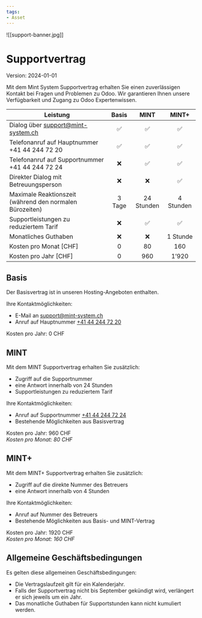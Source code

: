 ```yaml
---
tags:
- Asset
---
```


![[support-banner.jpg]]

# Supportvertrag
Version: 2024-01-01

Mit dem Mint System Supportvertrag erhalten Sie einen zuverlässigen Kontakt bei Fragen und Problemen zu Odoo. Wir garantieren Ihnen unsere Verfügbarkeit und Zugang zu Odoo Expertenwissen.

| Leistung                                                 | Basis  |    MINT    |   MINT+   |
| -------------------------------------------------------- |:------:|:----------:|:---------:|
| Dialog über support@mint-system.ch                       |   ✅   |     ✅     |     ✅     |
| Telefonanruf auf Hauptnummer  +41 44 244 72 20           |   ✅    |     ✅      |     ✅     |
| Telefonanruf auf Supportnummer  +41 44 244 72 24         |   ❌    |     ✅      |     ✅     |
| Direkter Dialog mit Betreuungsperson                     |   ❌    |     ❌      |     ✅     |
| Maximale Reaktionszeit (während den normalen Bürozeiten) | 3 Tage | 24 Stunden | 4 Stunden |
| Supportleistungen zu reduziertem Tarif                   |   ❌    |     ✅      |     ✅     |
| Monatliches Guthaben                                     |   ❌    |     ❌      | 1 Stunde  |
| Kosten pro Monat [CHF]                                   |   0    |     80     |    160    |
| Kosten pro Jahr [CHF]                                    |   0    |    960     |   1’920   |

## Basis

Der Basisvertrag ist in unseren Hosting-Angeboten enthalten.

Ihre Kontaktmöglichkeiten:
* E-Mail an [support@mint-system.ch](mailto:support@mint-system.ch)
* Anruf auf Hauptnummer [+41 44 244 72 20](tel:+41442447220)

Kosten pro Jahr: 0 CHF

## MINT

Mit dem MINT Supportvertrag erhalten Sie zusätzlich:
* Zugriff auf die Supportnummer
* eine Antwort innerhalb von 24 Stunden
* Supportleistungen zu reduziertem Tarif

Ihre Kontaktmöglichkeiten:
* Anruf auf Supportnummer [+41 44 244 72 24](tel:+41442447224)
* Bestehende Möglichkeiten aus Basisvertrag

Kosten pro Jahr: 960 CHF\
*Kosten pro Monat: 80 CHF*

## MINT+

Mit dem MINT+ Supportvertrag erhalten Sie zusätzlich:
* Zugriff auf die direkte Nummer des Betreuers
* eine Antwort innerhalb von 4 Stunden

Ihre Kontaktmöglichkeiten:
* Anruf auf Nummer des Betreuers
* Bestehende Möglichkeiten aus Basis- und MINT-Vertrag

Kosten pro Jahr: 1920 CHF\
*Kosten pro Monat: 160 CHF*

## Allgemeine Geschäftsbedingungen

Es gelten diese allgemeinen Geschäftsbedingungen:

* Die Vertragslaufzeit gilt für ein Kalenderjahr.
* Falls der Supportvertrag nicht bis September gekündigt wird, verlängert er sich jeweils um ein Jahr.
* Das monatliche Guthaben für Supportstunden kann nicht kumuliert werden.